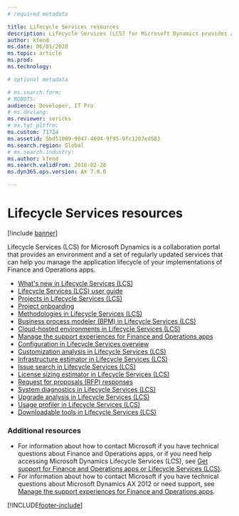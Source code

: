 ```yaml
---
# required metadata

title: Lifecycle Services resources
description: Lifecycle Services (LCS) for Microsoft Dynamics provides an environment and services that can help you manage your application lifecycle.
author: kfend
ms.date: 06/01/2020
ms.topic: article
ms.prod: 
ms.technology: 

# optional metadata

# ms.search.form: 
# ROBOTS: 
audience: Developer, IT Pro
# ms.devlang: 
ms.reviewer: sericks
# ms.tgt_pltfrm: 
ms.custom: 71724
ms.assetid: 5bd51009-9047-4694-9f95-9fc1207ed583
ms.search.region: Global
# ms.search.industry: 
ms.author: kfend
ms.search.validFrom: 2016-02-28
ms.dyn365.ops.version: AX 7.0.0

---
```


# Lifecycle Services resources

[!include [banner](../includes/banner.md)]

Lifecycle Services (LCS) for Microsoft Dynamics is a collaboration portal that provides an environment and a set of regularly updated services that can help you manage the application lifecycle of your implementations of Finance and Operations apps.

-   [What's new in Lifecycle Services (LCS)](whats-new-lcs.md)
-   [Lifecycle Services (LCS) user guide](lcs-user-guide.md)
-   [Projects in Lifecycle Services (LCS)](./ax-2012/projects-lcs.md)
-   [Project onboarding](project-onboarding.md)
-   [Methodologies in Lifecycle Services (LCS)](./ax-2012/methodologies-lcs.md)
-   [Business process modeler (BPM) in Lifecycle Services (LCS)](bpm-overview.md)
-   [Cloud-hosted environments in Lifecycle Services (LCS)](./ax-2012/cloud-hosted-environments-lcs.md)
-   [Manage the support experiences for Finance and Operations apps](cloud-powered-support-lcs.md)
-   [Configuration in Lifecycle Services overview](configuration-manager-lcs.md)
-   [Customization analysis in Lifecycle Services (LCS)](./ax-2012/customization-analysis-lcs.md)
-   [Infrastructure estimator in Lifecycle Services (LCS)](./ax-2012/infrastructure-estimator-lcs.md)
-   [Issue search in Lifecycle Services (LCS)](issue-search-lcs.md)
-   [License sizing estimator in Lifecycle Services (LCS)](/dynamicsax-2012/appuser-itpro/license-sizing-estimator-lcs)
-   [Request for proposals (RFP) responses](./ax-2012/rfp-responses-lcs.md)
-   [System diagnostics in Lifecycle Services (LCS)](./ax-2012/system-diagnostics-lcs.md)
-   [Upgrade analysis in Lifecycle Services (LCS)](./ax-2012/upgrade-analysis-lcs.md)
-   [Usage profiler in Lifecycle Services (LCS)](./ax-2012/usage-profiler-lcs.md)
-   [Downloadable tools in Lifecycle Services (LCS)](./ax-2012/lcs-downloadable-tools-formerly-informationsource.md)

### Additional resources

-   For information about how to contact Microsoft if you have technical questions about Finance and Operations apps, or if you need help accessing Microsoft Dynamics Lifecycle Services (LCS), see [Get support for Finance and Operations apps or Lifecycle Services (LCS)](lcs-support.md).
-   For information about how to contact Microsoft if you have technical questions about Microsoft Dynamics AX 2012 or need support, see [Manage the support experiences for Finance and Operations apps](cloud-powered-support-lcs.md).






[!INCLUDE[footer-include](../../../includes/footer-banner.md)]

